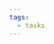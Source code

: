 ```yaml
---
tags:
  - tasks
---
```


[](https://s3.amazonaws.com/charm.public/user-content/1f636c9f-6a52-4f5d-bbc8-1ab9c751b4f3/d20104e3-f546-4bb4-81f1-de819a7a2c18/f8fd1c63-2d9e-41a1-b704-67d92dd969ac.gif)
[](https://s3.amazonaws.com/charm.public/user-content/1f636c9f-6a52-4f5d-bbc8-1ab9c751b4f3/4edf05b5-bee5-4f90-903f-809813c373b7/8838d0f4-6d68-4ec4-94f0-eeb225e6a788.gif)

[](https://s3.amazonaws.com/charm.public/user-content/1f636c9f-6a52-4f5d-bbc8-1ab9c751b4f3/b852ee98-d598-4500-a798-d107822765a0/8ab5aac7-242a-407f-b892-716cc3638cc3.gif)
[](https://s3.amazonaws.com/charm.public/user-content/1f636c9f-6a52-4f5d-bbc8-1ab9c751b4f3/6d4605f7-23e5-478e-94f5-89302da1e42d/a300cfeb-e679-4d8e-a5d6-d54ccbde320d.gif)
[](https://s3.amazonaws.com/charm.public/user-content/1f636c9f-6a52-4f5d-bbc8-1ab9c751b4f3/750e174f-824d-444e-b4f7-e883c22d04be/2a23c31a-5adf-4526-9233-8032b37a14f5.gif)
[](https://s3.amazonaws.com/charm.public/user-content/1f636c9f-6a52-4f5d-bbc8-1ab9c751b4f3/0b5fd0b6-a4ee-46ef-95db-199c984ae754/113aed8a-40fb-4ff6-a328-1831267476a5.gif)
[](https://s3.amazonaws.com/charm.public/user-content/1f636c9f-6a52-4f5d-bbc8-1ab9c751b4f3/02a8363a-5df3-465b-9aed-605c129912e3/b40cfd55-96c1-43a4-8674-6c2b2ba65943.gif)
